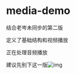 # media-demo
结合老岑未同步的第二版

定义了基础结构和视频播放

正在处理音频播放

建议先别下这一版![img](file:///C:\Users\86135\AppData\Local\Temp\SGPicFaceTpBq\18712\1AEAC49F.png)
